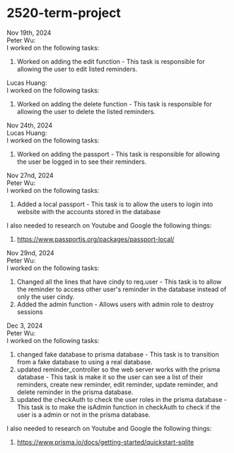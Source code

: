 # 2520-term-project

Nov 19th, 2024\
Peter Wu:\
I worked on the following tasks:
1. <Insert Some Task Here>Worked on adding the edit function - This task is responsible for allowing the user to edit listed reminders.

Lucas Huang:\
I worked on the following tasks:
1. <Delete reminder button>Worked on adding the delete function - This task is responsible for allowing the user to delete the listed reminders.



Nov 24th, 2024\
Lucas Huang:\
I worked on the following tasks:
1. <Importing passport authentification>Worked on adding the passport - This task is responsible for allowing the user be logged in to see their reminders.
  


Nov 27nd, 2024\
Peter Wu:\
I worked on the following tasks:
1. <Insert Some Task Here> Added a local passport - This task is to allow the users to login into website with the accounts stored in the database

I also needed to research on Youtube and Google the following things:
1. <Insert Video or Link to thing you needed to research> https://www.passportjs.org/packages/passport-local/

Nov 29nd, 2024\
Peter Wu:\
I worked on the following tasks:
1. <Insert Some Task Here> Changed all the lines that have cindy to req.user - This task is to allow the reminder to access other user's reminder in the database instead of only the user cindy.
2. <Insert Some Task Here> Added the admin function - Allows users with admin role to destroy sessions
  


Dec 3, 2024\
Peter Wu:\
I worked on the following tasks:
1. <Insert Some Task Here> changed fake database to prisma database - This task is to transition from a fake database to using a real database.
2. <Insert Some Task Here> updated reminder_controller so the web server works with the prisma database - This task is make it so the user can see a list of their reminders, create new reminder, edit reminder, update reminder, and delete reminder in the prisma database.
3. <Insert Some Task Here> updated the checkAuth to check the user roles in the prisma database - This task is to make the isAdmin function in checkAuth to check if the user is a admin or not in the prisma database.

I also needed to research on Youtube and Google the following things:
1. <Insert Video or Link to thing you needed to research> https://www.prisma.io/docs/getting-started/quickstart-sqlite



